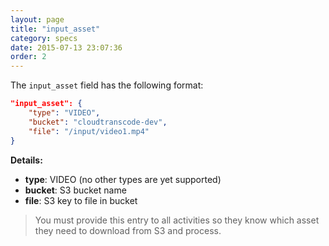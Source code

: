 ```yaml
---
layout: page
title: "input_asset"
category: specs
date: 2015-07-13 23:07:36
order: 2
---
```



The `input_asset` field has the following format:

```json
"input_asset": {
    "type": "VIDEO",
    "bucket": "cloudtranscode-dev",
    "file": "/input/video1.mp4"
}
```

**Details:**

   - **type**: VIDEO (no other types are yet supported)
   - **bucket**: S3 bucket name
   - **file**: S3 key to file in bucket

> You must provide this entry to all activities so they know which asset they need to download from S3 and process.
